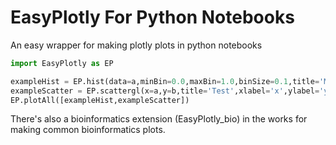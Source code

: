# EasyPlotly For Python Notebooks
An easy wrapper for making plotly plots in python notebooks

```python
import EasyPlotly as EP

exampleHist = EP.hist(data=a,minBin=0.0,maxBin=1.0,binSize=0.1,title='MyHistogram',xlabel='a')
exampleScatter = EP.scattergl(x=a,y=b,title='Test',xlabel='x',ylabel='y')
EP.plotAll([exampleHist,exampleScatter])
```

There's also a bioinformatics extension (EasyPlotly_bio) in the works for making common bioinformatics plots.
